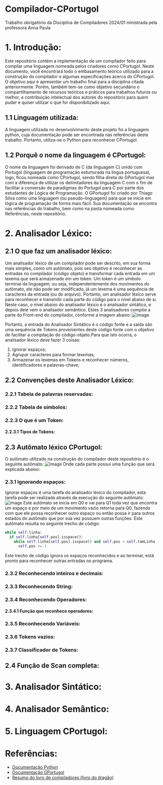 # Compilador-CPortugol
Trabalho obrigatório da Disciplina de Compiladores 2024/01 ministrada pela professora Anna Paula

# 1. Introdução:
Este repositório contém a implementação de um compilador feito para compilar uma linguagem nomeada pelos criadores como CPortugol. Neste documento, você encontrará todo o embasamento teórico utilizado para a construção do compilador e algumas especificações acerca do CPortugol. O objetivo aqui é apresentar um trabalho final para a disciplina citada anteriormente. Porém, também tem-se como objetivo secundário o compartilhamento de recursos teóricos e práticos para trabalhos futuros ou melhor, a contribuição intelectual dos autores do repositório para quem puder e quiser utilizar o que for disponibilizado aqui.

## 1.1 Linguagem utilizada:
A linguagem utilizada no desenvolvimento deste projeto foi a linguagem python, cuja documentação pode ser encontrada nas referências deste trabalho. Portanto, utiliza-se o Python para reconhecer CPortugol.

## 1.2 Porquê o nome da linguagem é CPortugol:
O nome da linguagem foi derivado de C (da linguagem C) unido com Portugol (linguagem de programação esturturada na língua portuguesa), logo, ficou nomeada como CPortugol, sendo filha direta do GPortugol mas com a diferença de utilizar os delimitadores da linguagem C com o fim de facilitar a conversão de paradigmas do Portugol para C por parte dos estudantes de Lógica de Programação. O GPortugol foi criado por Thiago Silva como uma linguagem (ou pseudo-linguagem) para que se inicie em lógica de programação de forma mais fácil. Sua documentação se encontra nas referências do trabalho, bem como na pasta nomeada como Referências, neste repositório.

# 2. Analisador Léxico:
## 2.1 O que faz um analisador léxico:
Um analisador léxico de um compilador pode ser descrito, em sua forma mais simples, como um autômato, pois seu objetivo é reconhecer as entradas no compilador (código objeto) e transformar cada entrada em um lexema que será armazenado em um token. Um token é um símbolo terminal da linguagem, ou seja, independentemente dos movimentos do autômato, ele não pode ser modificado, já um lexema é uma sequência de caracteres da entrada (ou do arquivo). Portanto, um analisador léxico serve para reconhecer e transmitir cada parte do código para o nível abaixo de si. Neste caso, o nível abaixo do analisador léxico é o analisador sintático, e depois dele vem o analisador semântico. Estes 3 analisadores compõe a parte do Front-end do compilador, conforme a imagem abaixo:
![image](https://github.com/LuFi-1227/Compilador-CPortugol/assets/129668645/838381c8-5c10-4952-a993-b33d458253dc)

Portanto, a entrada do Analisador Sintático é o código fonte e a saída são uma sequência de Tokens provenientes deste código fonte com o objetivo de facilitar a compilação do código-objeto.Para que isto ocorra, o analisador léxico deve fazer 3 coisas:
1. Ignorar espaços;
2. Agrupar caracteres para formar lexemas;
3. Armazenar os lexemas em Tokens e reconhecer números, identificadores e palavras-chave;

## 2.2 Convenções deste Analisador Léxico:
### 2.2.1 Tabela de palavras reservadas:
### 2.2.2 Tabela de símbolos:
### 2.2.3 O que é um Token:
#### 2.2.3.1 Tipos de Tokens:

## 2.3 Autômato léxico CPortugol:
O autômato utilizado na construção do compilador deste repositório é o seguinte autômato:
![image](https://github.com/LuFi-1227/Compilador-CPortugol/assets/129668645/2238386c-d948-4d6f-8665-0556b2fc7b88)
Onde cada parte possui uma função que será explicada abaixo:

### 2.3.1 Ignorando espaços:
Ignorar espaços é uma tarefa do analisador léxico do compilador, esta tarefa pode ser realizada através da execução do seguinte autômato:
![image](https://github.com/LuFi-1227/Compilador-CPortugol/assets/129668645/eaf55598-fd87-40a8-a8c0-21b1972f56f4)
Este autômato se inicia em Q0 e vai para Q1 toda vez que encontra um espaço e por meio de um movimento vazio retorna para Q0, fazendo com que ele possa reconhecer outro espaço ou então possa ir para outros estados do autômato que por sua vez possuem outras funções. Este autômato resulta no seguinte trecho de código:
```python
while self.linha:
  if self.linha[self.pos].isspace():
    while self.linha[self.pos].isspace() and self.pos < self.tamLinha - 1:
      self.pos += 1
```
Este trecho de código ignora os espaços reconhecidos e ao terminar, está pronto para reconhecer outras entradas no programa.

### 2.3.2 Reconhecendo inteiros e decimais:
### 2.3.3 Reconhecendo String:
### 2.3.4 Reconhecendo Operadores:
#### 2.3.4.1 Função que reconhece operadores:
### 2.3.5 Reconhecendo Variáveis:
### 2.3.6 Tokens vazios:
### 2.3.7 Classificador de Tokens:

## 2.4 Função de Scan completa:

# 3. Analisador Sintático:
# 4. Analisador Semântico:
# 5. Linguagem CPortugol:
# Referências:
- [Documentação Python]()
- [Documentação GPortugol](https://lapolli.pro.br/escolas/unicid/tecProg/laboratorio/portugol/portugol.pdf)
- [Resumo do livro de compiladores (livro do dragão)](https://github.com/ufpb-computacao/compiladores-livro/blob/master/livro/capitulos/1-introducao.asc)
